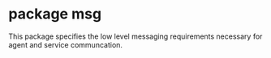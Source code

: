 # package msg

This package specifies the low level messaging requirements necessary for agent and service communcation.

